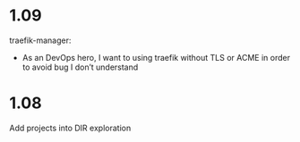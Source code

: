 # 1.09

traefik-manager:
- As an DevOps hero, I want to using traefik without TLS or ACME in order to avoid bug I don’t understand

# 1.08

Add projects into DIR exploration

